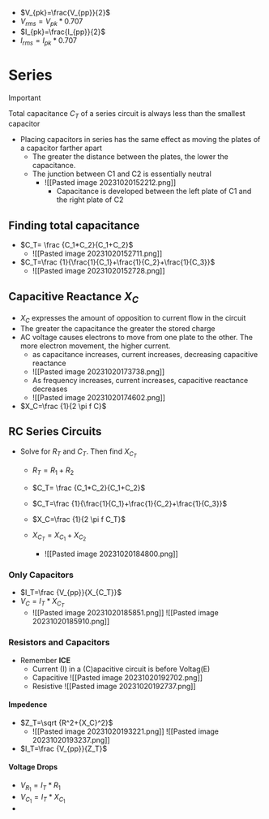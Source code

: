 - $V_{pk}=\frac{V_{pp}}{2}$
- $V_{rms}=V_{pk}*0.707$
- $I_{pk}=\frac{I_{pp}}{2}$
- $I_{rms}=I_{pk}*0.707$

# Series
>[!Important]
>Total capacitance $C_T$ of a series circuit is always less than the smallest capacitor

- Placing capacitors in series has the same effect as moving the plates of a capacitor farther apart
	- The greater the distance between the plates, the lower the capacitance.
	- The junction between C1 and C2 is essentially neutral
		- ![[Pasted image 20231020152212.png]]
			- Capacitance is developed between the left plate of C1 and the right plate of C2
## Finding total capacitance
- $C_T= \frac {C_1*C_2}{C_1+C_2}$
	- ![[Pasted image 20231020152711.png]]
- $C_T=\frac {1}{\frac{1}{C_1}+\frac{1}{C_2}+\frac{1}{C_3}}$
	- ![[Pasted image 20231020152728.png]]

## Capacitive Reactance $X_C$

- $X_C$ expresses the amount of opposition to current flow in the circuit
- The greater the capacitance the greater the stored charge
- AC voltage causes electrons to move from one plate to the other. The more electron movement, the higher current.
	- as capacitance increases, current increases, decreasing capacitive reactance
	- ![[Pasted image 20231020173738.png]]
	- As frequency increases, current increases, capacitive reactance decreases
	- ![[Pasted image 20231020174602.png]]
- $X_C=\frac {1}{2 \pi f C}$

## RC Series Circuits
- Solve for $R_T$ and $C_T$. Then find $X_{C_T}$
	- $R_T=R_1+R_2$
	- $C_T= \frac {C_1*C_2}{C_1+C_2}$
	- $C_T=\frac {1}{\frac{1}{C_1}+\frac{1}{C_2}+\frac{1}{C_3}}$
	- $X_C=\frac {1}{2 \pi f C_T}$
	- $X_{C_T}=X_{C_1}+X_{C_2}$

		- ![[Pasted image 20231020184800.png]]



### Only Capacitors

- $I_T=\frac {V_{pp}}{X_{C_T}}$
- $V_C=I_T*X_{C_T}$
	- ![[Pasted image 20231020185851.png]] ![[Pasted image 20231020185910.png]] 

### Resistors and Capacitors
- Remember **ICE**
	- Current (I) in a (C)apacitive circuit is before Voltag(E)
	- Capacitive ![[Pasted image 20231020192702.png]] 
	- Resistive ![[Pasted image 20231020192737.png]] 

#### Impedence
- $Z_T=\sqrt {R^2+{X_C}^2}$
	- ![[Pasted image 20231020193221.png]] ![[Pasted image 20231020193237.png]] 
- $I_T=\frac {V_{pp}}{Z_T}$
#### Voltage Drops
- $V_{R_1}=I_T*R_1$
- $V_{C_1}=I_T*X_{C_1}$
- 